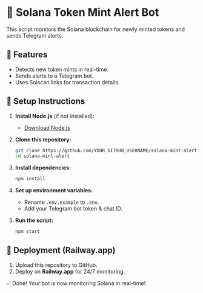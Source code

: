 # 🚀 Solana Token Mint Alert Bot

This script monitors the Solana blockchain for newly minted tokens and sends Telegram alerts.

## 📌 Features
- Detects new token mints in real-time.
- Sends alerts to a Telegram bot.
- Uses Solscan links for transaction details.

## 🔧 Setup Instructions

1. **Install Node.js** (if not installed):  
   - [Download Node.js](https://nodejs.org/)
2. **Clone this repository:**  
   ```sh
   git clone https://github.com/YOUR_GITHUB_USERNAME/solana-mint-alert.git
   cd solana-mint-alert
   ```
3. **Install dependencies:**  
   ```sh
   npm install
   ```
4. **Set up environment variables:**  
   - Rename `.env.example` to `.env`.
   - Add your Telegram bot token & chat ID.

5. **Run the script:**  
   ```sh
   npm start
   ```

## 📌 Deployment (Railway.app)
1. Upload this repository to GitHub.
2. Deploy on **Railway.app** for 24/7 monitoring.

✅ Done! Your bot is now monitoring Solana in real-time!
